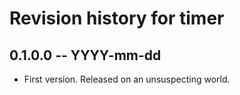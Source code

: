 # Revision history for timer

## 0.1.0.0 -- YYYY-mm-dd

* First version. Released on an unsuspecting world.
